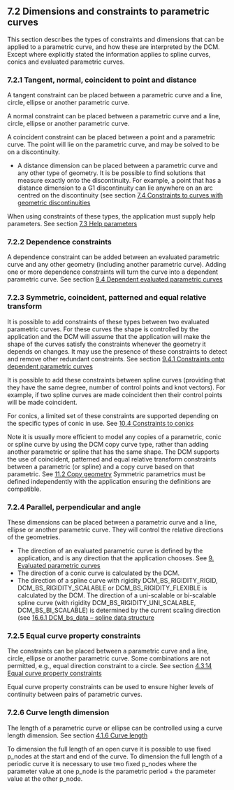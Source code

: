 ## 7.2 Dimensions and constraints to parametric curves

This section describes the types of constraints and dimensions that can be applied to a parametric curve, and how these are interpreted by the DCM. 
Except where explicitly stated the information applies to spline curves, conics and evaluated parametric curves.

### 7.2.1 Tangent, normal, coincident to point and distance

A tangent constraint can be placed between a parametric curve and a line, circle, ellipse or another parametric curve.

A normal constraint can be placed between a parametric curve and a line, circle, ellipse or another parametric curve.

A coincident constraint can be placed between a point and a parametric curve. 
The point will lie on the parametric curve, and may be solved to be on a discontinuity.

- A distance dimension can be placed between a parametric curve and any other type of geometry. 
It is be possible to find solutions that measure exactly onto the discontinuity. 
For example, a point that has a distance dimension to a G1 discontinuity can lie anywhere on an arc centred on the discontinuity (see section [7.4 Constraints to curves with geometric discontinuities](7.4._Constraints_to_curves_with_geometric_discontinuities.md)

When using constraints of these types, the application must supply help parameters. 
See section [7.3 Help parameters](7.3._Help_parameters.md)

### 7.2.2 Dependence constraints

A dependence constraint can be added between an evaluated parametric curve and any other geometry (including another parametric curve). Adding one or more dependence constraints will turn the curve into a dependent parametric curve. 
See section [9.4 Dependent evaluated parametric curves](9.4._Dependent_evaluated_parametric_curves.md)

### 7.2.3 Symmetric, coincident, patterned and equal relative transform

It is possible to add constraints of these types between two evaluated parametric curves. 
For these curves the shape is controlled by the application and the DCM will assume that the application will make the shape of the curves satisfy the constraints whenever the geometry it depends on changes. 
It may use the presence of these constraints to detect and remove other redundant constraints. 
See section [9.4.1 Constraints onto dependent parametric curves](9.4._Dependent_evaluated_parametric_curves.md)

It is possible to add these constraints between spline curves (providing that they have the same degree, number of control points and knot vectors). For example, if two spline curves are made coincident then their control points will be made coincident.

For conics, a limited set of these constraints are supported depending on the specific types of conic in use. 
See [10.4 Constraints to conics](10.4._Constraints_to_conics.md)

Note it is usually more efficient to model any copies of a parametric, conic or spline curve by using the DCM copy curve type, rather than adding another parametric or spline that has the same shape. 
The DCM supports the use of coincident, patterned and equal relative transform constraints between a parametric (or spline) and a copy curve based on that parametric. 
See [11.2 Copy geometry](11.2._Copy_geometry.md)
Symmetric parametrics must be defined independently with the application ensuring the definitions are compatible.

### 7.2.4 Parallel, perpendicular and angle

These dimensions can be placed between a parametric curve and a line, ellipse or another parametric curve. 
They will control the relative directions of the geometries.

- The direction of an evaluated parametric curve is defined by the application, and is any direction that the application chooses. 
See [9\. Evaluated parametric curves](9._Evaluated_parametric_curves.md)
- The direction of a conic curve is calculated by the DCM.
- The direction of a spline curve with rigidity DCM\_BS\_RIGIDITY\_RIGID, DCM\_BS\_RIGIDITY\_SCALABLE or DCM\_BS\_RIGIDITY\_FLEXIBLE is calculated by the DCM. 
The direction of a uni-scalable or bi-scalable spline curve (with rigidity DCM\_BS\_RIGIDITY\_UNI\_SCALABLE, DCM\_BS\_BI\_SCALABLE) is determined by the current scaling direction (see [16.6.1 DCM\_bs\_data – spline data structure](16.6._Spline_functions.md)

### 7.2.5 Equal curve property constraints

The constraints can be placed between a parametric curve and a line, circle, ellipse or another parametric curve. 
Some combinations are not permitted, e.g., equal direction constraint to a circle. 
See section [4.3.14 Equal curve property constraints](4.3._Logical_constraints.md)

Equal curve property constraints can be used to ensure higher levels of continuity between pairs of parametric curves.

### 7.2.6 Curve length dimension

The length of a parametric curve or ellipse can be controlled using a curve length dimension. 
See section [4.1.6 Curve length](4.1._Dimensions_with_a_value.md)

To dimension the full length of an open curve it is possible to use fixed p\_nodes at the start and end of the curve. 
To dimension the full length of a periodic curve it is necessary to use two fixed p\_nodes where the parameter value at one p\_node is the parametric period + the parameter value at the other p\_node.

